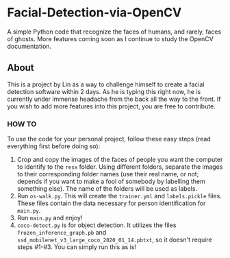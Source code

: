 # Facial-Detection-via-OpenCV
A simple Python code that recognize the faces of humans, and rarely, faces of ghosts. More features coming soon as I continue to study the OpenCV documentation.

## About
This is a project by Lin as a way to challenge himself to create a facial detection software within 2 days. As he is typing this right now, he is currently under immense headache from the back all the way to the front. If you wish to add more features into this project, you are free to contribute.

### HOW TO
To use the code for your personal project, follow these easy steps (read everything first before doing so):
1. Crop and copy the images of the faces of people you want the computer to identify to the `resx` folder. Using different folders, separate the images to their corresponding folder names (use their real name, or not; depends if you want to make a fool of somebody by labelling them something else). The name of the folders will be used as labels.
2. Run `os-walk.py`. This will create the `trainer.yml` and `labels.pickle` files. These files contain the data necessary for person identification for `main.py`.
3. Run `main.py` and enjoy!
4. `coco-detect.py` is for object detection. It utilizes the files `frozen_inference_graph.pb` and `ssd_mobilenet_v3_large_coco_2020_01_14.pbtxt`, so it doesn't require steps #1-#3. You can simply run this as is!

<!--
> I think this will be my last commit to this repo. I'm no longer touching data science until I learn the maths about it.

Dear future me,

Make sure you cringe at your past, you piece of shit. You were nothing but a fraud that just watched YouTube videos and copy-pasted codes from documentations and sites but still show off to you friends in Facebook. Hope you're no longer coding. Sayonara, fucker. 
-->
